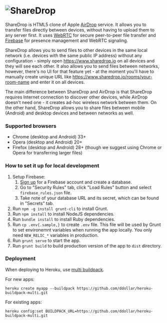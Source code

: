 # ![ShareDrop](https://www.sharedrop.io/images/a2781750.sharedrop.svg)

ShareDrop is HTML5 clone of Apple [AirDrop](http://support.apple.com/kb/ht4783) service. It allows you to transfer files directly between devices, without having to upload them to any server first. It uses [WebRTC](http://www.webrtc.org) for secure peer-to-peer file transfer and [Firebase](https://www.firebase.com) for presence management and WebRTC signaling.

ShareDrop allows you to send files to other devices in the same local network (i.e. devices with the same public IP address) without any configuration - simply open https://www.sharedrop.io on all devices and they will see each other. It also allows you to send files between networks, however, there's no UI for that feature yet - at the moment you'll have to manually create unique URL like https://www.sharedrop.io/rooms/your-room-name and enter it on all devices.

The main difference between ShareDrop and AirDrop is that ShareDrop requires Internet connection to discover other devices, while AirDrop doesn't need one - it creates ad-hoc wireless network between them. On the other hand, ShareDrop allows you to share files between mobile (Android) and desktop devices and between networks as well.

### Supported browsers
* Chrome (desktop and Android) 33+
* Opera (desktop and Android) 20+
* Firefox (desktop and Android) 28+ (though we suggest using Chrome or Opera for transferring larger files)

### How to set it up for local development
1. Setup Firebase:
    1. [Sign up](https://www.firebase.com) for a Firebase account and create a database.
    2. Go to "Security Rules" tab, click "Load Rules" button and select `firebase_rules.json` file.
    3. Take note of your database URL and its secret, which can be found in "Secrets" tab.
2. Run `npm -g install grunt-cli` to install Grunt.
3. Run `npm install` to install NodeJS dependencies.
4. Run `bundle install` to install Ruby dependencies.
5. Run `cp .env{.sample,}` to create `.env` file. This file will be used by Grunt to set environemnt variables when running the app locally. You only need `NEW_RELIC_*` variables in production.
6. Run `grunt serve` to start the app.
7. Run `grunt build` to build production version of the app to `dist` directory.

### Deployment
When deploying to Heroku, use [multi buildpack](https://github.com/ddollar/heroku-buildpack-multi.git).

For new apps:

`heroku create myapp --buildpack https://github.com/ddollar/heroku-buildpack-multi.git`

For existing apps:

`heroku config:set BUILDPACK_URL=https://github.com/ddollar/heroku-buildpack-multi.git`
